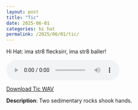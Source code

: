 ```yaml
---
layout: post
title: "Tic"
date: 2025-06-01
categories: hi hat
permalink: /2025/06/01/tic/
---
```

Hi Hat: ima str8 flecksirr, ima str8 baller!

<audio controls>
  <source src="/assets/audio/hi hat/Hi Hat_Tic_brumalsaito.wav" type="audio/wav">
  Your browser does not support the audio element.
</audio>
<p><a href="/assets/audio/hi hat/Hi Hat_Tic_brumalsaito.wav" download>Download Tic WAV</a></p>

**Description**: Two sedimentary rocks shook hands.